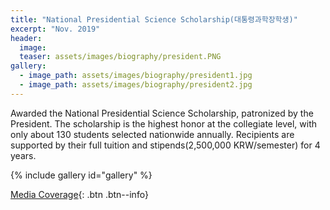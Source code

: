 ```yaml
---
title: "National Presidential Science Scholarship(대통령과학장학생)"
excerpt: "Nov. 2019"
header:
  image: 
  teaser: assets/images/biography/president.PNG
gallery:
  - image_path: assets/images/biography/president1.jpg
  - image_path: assets/images/biography/president2.jpg
---
```


Awarded the National Presidential Science Scholarship, patronized by the President. The scholarship is the highest honor at the collegiate level, with only about 130 students selected nationwide annually. Recipients are supported by their full tuition and stipends(2,500,000 KRW/semester) for 4 years.

{% include gallery id="gallery"  %}


[Media Coverage](https://www.korea.kr/news/policyNewsView.do?newsId=148866794){: .btn .btn--info}


